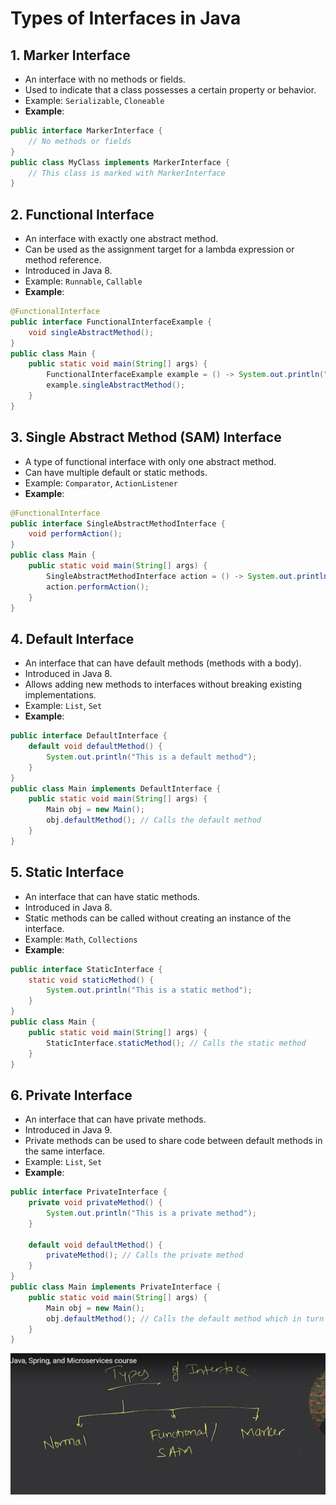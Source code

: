 # Types of Interfaces in Java

## 1. Marker Interface
- An interface with no methods or fields.
- Used to indicate that a class possesses a certain property or behavior.
- Example: `Serializable`, `Cloneable`
- **Example**:
```java
public interface MarkerInterface {
    // No methods or fields
}
public class MyClass implements MarkerInterface {
    // This class is marked with MarkerInterface
}
```
## 2. Functional Interface
- An interface with exactly one abstract method.
- Can be used as the assignment target for a lambda expression or method reference.
- Introduced in Java 8.
- Example: `Runnable`, `Callable`
- **Example**:
```java
@FunctionalInterface
public interface FunctionalInterfaceExample {
    void singleAbstractMethod();
}
public class Main {
    public static void main(String[] args) {
        FunctionalInterfaceExample example = () -> System.out.println("Functional Interface Example");
        example.singleAbstractMethod();
    }
}
```
## 3. Single Abstract Method (SAM) Interface
- A type of functional interface with only one abstract method.
- Can have multiple default or static methods.
- Example: `Comparator`, `ActionListener`
- **Example**:
```java
@FunctionalInterface
public interface SingleAbstractMethodInterface {
    void performAction();
}
public class Main {
    public static void main(String[] args) {
        SingleAbstractMethodInterface action = () -> System.out.println("Performing action");
        action.performAction();
    }
}
```
## 4. Default Interface
- An interface that can have default methods (methods with a body).
- Introduced in Java 8.
- Allows adding new methods to interfaces without breaking existing implementations.
- Example: `List`, `Set`
- **Example**:
```java
public interface DefaultInterface {
    default void defaultMethod() {
        System.out.println("This is a default method");
    }
}
public class Main implements DefaultInterface {
    public static void main(String[] args) {
        Main obj = new Main();
        obj.defaultMethod(); // Calls the default method
    }
}
```
## 5. Static Interface
- An interface that can have static methods.
- Introduced in Java 8.
- Static methods can be called without creating an instance of the interface.
- Example: `Math`, `Collections`
- **Example**:
```java
public interface StaticInterface {
    static void staticMethod() {
        System.out.println("This is a static method");
    }
}
public class Main {
    public static void main(String[] args) {
        StaticInterface.staticMethod(); // Calls the static method
    }
}
```
## 6. Private Interface
- An interface that can have private methods.
- Introduced in Java 9.
- Private methods can be used to share code between default methods in the same interface.
- Example: `List`, `Set`
- **Example**:
```java
public interface PrivateInterface {
    private void privateMethod() {
        System.out.println("This is a private method");
    }
    
    default void defaultMethod() {
        privateMethod(); // Calls the private method
    }
}
public class Main implements PrivateInterface {
    public static void main(String[] args) {
        Main obj = new Main();
        obj.defaultMethod(); // Calls the default method which in turn calls the private method
    }
}
```
![alt text](image.png)